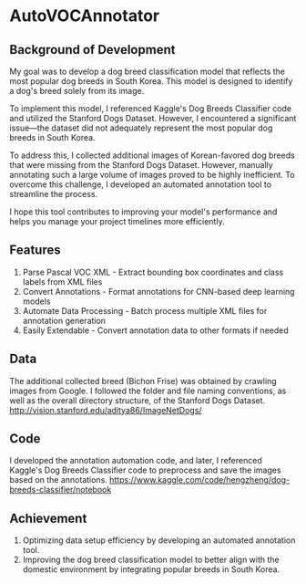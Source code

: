 # AutoVOCAnnotator
## Background of Development
My goal was to develop a dog breed classification model that reflects the most popular dog breeds in South Korea. This model is designed to identify a dog's breed solely from its image.

To implement this model, I referenced Kaggle's Dog Breeds Classifier code and utilized the Stanford Dogs Dataset. However, I encountered a significant issue—the dataset did not adequately represent the most popular dog breeds in South Korea.

To address this, I collected additional images of Korean-favored dog breeds that were missing from the Stanford Dogs Dataset. However, manually annotating such a large volume of images proved to be highly inefficient. To overcome this challenge, I developed an automated annotation tool to streamline the process.

I hope this tool contributes to improving your model's performance and helps you manage your project timelines more efficiently.
## Features
1. Parse Pascal VOC XML - Extract bounding box coordinates and class labels from XML files
2. Convert Annotations - Format annotations for CNN-based deep learning models
3. Automate Data Processing - Batch process multiple XML files for annotation generation
4. Easily Extendable - Convert annotation data to other formats if needed

## Data
The additional collected breed (Bichon Frise) was obtained by crawling images from Google.
I followed the folder and file naming conventions, as well as the overall directory structure, of the Stanford Dogs Dataset. 
http://vision.stanford.edu/aditya86/ImageNetDogs/

## Code
I developed the annotation automation code, and later, I referenced Kaggle's Dog Breeds Classifier code to preprocess and save the images based on the annotations.
https://www.kaggle.com/code/hengzheng/dog-breeds-classifier/notebook

## Achievement
1. Optimizing data setup efficiency by developing an automated annotation tool.
2. Improving the dog breed classification model to better align with the domestic environment by integrating popular breeds in South Korea.

